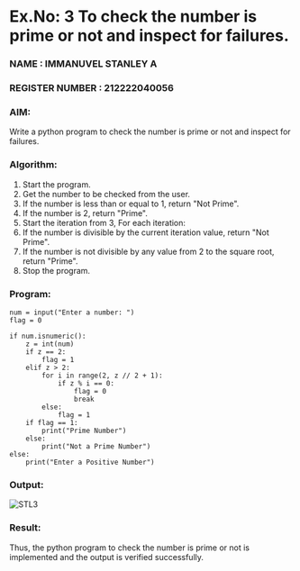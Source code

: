 # Ex.No: 3 To check the number is prime or not and inspect for failures.
 
### NAME : IMMANUVEL STANLEY A                                                                            
### REGISTER NUMBER : 212222040056
### AIM: 
Write a python program to check the number is prime or not and inspect for failures.
 
### Algorithm:
1. Start the program.
2. Get the number to be checked from the user.
3. If the number is less than or equal to 1, return "Not Prime".
4. If the number is 2, return "Prime".
5. Start the iteration from 3, For each iteration:
6. If the number is divisible by the current iteration value, return "Not Prime".
7. If the number is not divisible by any value from 2 to the square root, return "Prime".
8. Stop the program.

### Program:

```
num = input("Enter a number: ")
flag = 0

if num.isnumeric():
    z = int(num)
    if z == 2:
        flag = 1
    elif z > 2:
        for i in range(2, z // 2 + 1):
            if z % i == 0:
                flag = 0
                break
        else:
            flag = 1
    if flag == 1:
        print("Prime Number")
    else:
        print("Not a Prime Number")
else:
    print("Enter a Positive Number")
```

### Output:

![STL3](https://github.com/user-attachments/assets/bb93df8e-0d4f-49ad-9595-31082df65cba)




### Result:
Thus, the python program to check the number is prime or not is implemented and the output is verified successfully.
